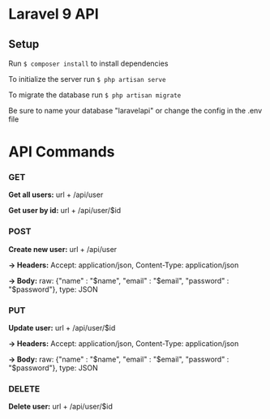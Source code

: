 # Laravel 9 API

## Setup

Run ``` $ composer install ``` to install dependencies

To initialize the server run ``` $ php artisan serve ```

To migrate the database run ``` $ php artisan migrate ```

Be sure to name your database  "laravelapi" or change the config in the .env file

# API Commands

### GET
<strong>Get all users:</strong> url + /api/user

<strong>Get user by id:</strong> url + /api/user/$id

### POST
<strong>Create new user:</strong> url + /api/user 

<strong>-> Headers:</strong> Accept: application/json, Content-Type: application/json
   
<strong>-> Body:</strong> raw: {"name" : "$name", "email" : "$email", "password" : "$password"}, type: JSON

### PUT
<strong>Update user:</strong> url + /api/user/$id

<strong>-> Headers:</strong> Accept: application/json, Content-Type: application/json
   
<strong>-> Body:</strong> raw: {"name" : "$name", "email" : "$email", "password" : "$password"}, type: JSON

### DELETE
<strong>Delete user:</strong> url + /api/user/$id 
